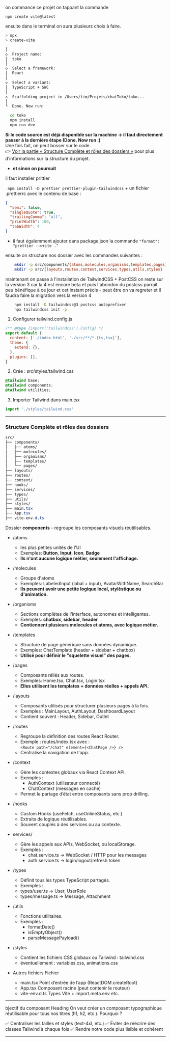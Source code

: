 on commance ce projet on tappant la commande 

`npm create vite@latest`

ensuite dans le terminal on aura plusieurs choix à faire.

```bash
> npx
> create-vite

│
◇  Project name:
│  toko
│
◇  Select a framework:
│  React
│
◇  Select a variant:
│  TypeScript + SWC
│
◇  Scaffolding project in /Users/tim/Projets/chatToko/toko...
│
└  Done. Now run:

  cd toko
  npm install
  npm run dev
```
**Si le code source est déjà disponible sur la machine → il faut directement passer à la dernière étape (Done. Now run :)**  
Une fois fait, on peut bosser sur le code.  
👉 [Voir la partie « Structure Complète et rôles des dossiers »](#structure-complète-et-rôles-des-dossiers) pour plus d’informations sur la structure du projet.


- **et sinon on poursuit**

il faut installer prittier 

` npm install -D prettier prettier-plugin-tailwindcss` + un fichier .prettierrc avec le contenu de base :

```json
{
  "semi": false,
  "singleQuote": true,
  "trailingComma": "all",
  "printWidth": 100,
  "tabWidth": 4
}
```
- il faut égalemment ajouter dans package.json la commande `"format": "prettier --write ."`

ensuite on structure nos dossier avec les commandes suivantes : 

```bash
    mkdir -p src/components/{atoms,molecules,organisms,templates,pages}
    mkdir -p src/{layouts,routes,context,services,types,utils,styles}
```

maintenant on passe à l'installation de TailwindCSS + PostCSS 
on reste sur la version 3 car la 4 est encore beta et puis l'abondon du postcss parrait peu bénéfique à ce jour et cet instant précis - peut être on va regreter et il faudra faire la migration vers la version 4
```bash 
    npm install -D tailwindcss@3 postcss autoprefixer
    npx tailwindcss init -p
```

1. Configurer tailwind.config.js
```js
/** @type {import('tailwindcss').Config} */
export default {
  content: ['./index.html', './src/**/*.{ts,tsx}'],
  theme: {
    extend: {},
  },
  plugins: [],
}
```

2. Crée : src/styles/tailwind.css
```css
@tailwind base;
@tailwind components;
@tailwind utilities;
```

3. Importer Tailwind dans main.tsx
```ts
import './styles/tailwind.css'
```
------
### Structure Complète et rôles des dossiers

```css
src/
├── components/
│   ├── atoms/
│   ├── molecules/
│   ├── organisms/
│   ├── templates/
│   └── pages/
├── layouts/
├── routes/
├── context/
├── hooks/
├── services/
├── types/
├── utils/
├── styles/
├── main.tsx
├── App.tsx
├── vite-env.d.ts
```

Dossier **components** - regroupe les composants visuels réutilisables.

- /atoms 
    - les plus petites unités de l'UI
    - Exemples: **Button**, **Input**, **Icon**, **Badge**
    - **Ils n'ont aucune logique métier, seulement l'affichage.**

- /molecules
    - Groupe d'atoms
    - Exemples: LabeledInput (labal + input), AvatarWithName, SearchBar
    - **Ils peuvent avoir une petite logique local, stylèstique ou d'animation.**

- /organisms
    - Sections complètes de l'interface, autonomes et intelligentes.
    - Exemples: **chatbox**, **sidebar**, **header**
    - **Contiennent plusieurs molecules et atoms, avec logique métier.**

- /templates
    - Structure de page générique sans données dynamique.
    - Exemples: ChatTemplate (header + sidebar + chatbox)
    - **Utilisé pour définir le "squelette visuel" des pages.**

- /pages
    - Composants réliés aux routes.
    - Exemples: Home.tsx, Chat.tsx, Login.tsx
    - **Elles utilisent les templates + données réelles + appels API.**

- /layouts
    - Composants utilisés pour structurer plusieurs pages à la fois.
    - Exemples : MainLayout, AuthLayout, DashboardLayout
    - Contient souvent : Header, Sidebar, Outlet

- /routes 
    - Regroupe la définition des routes React Router.
    - Exemple : routes/index.tsx avec :<br>
                `<Route path="/chat" element={<ChatPage />} />`
    - Centralise la navigation de l'app.  

- /context
    - Gère les contextes globaux via React Context API.
    - Exemples :
        - AuthContext (utilisateur connecté)
        - ChatContext (messages en cache)
    - Permet le partage d’état entre composants sans prop drilling.

- /hooks
    - Custom Hooks (useFetch, useOnlineStatus, etc.)
    - Extraits de logique réutilisables.
    - Souvent couplés à des services ou au contexte.

- services/
    - Gère les appels aux APIs, WebSocket, ou localStorage.
    - Exemples :
        - chat.service.ts → WebSocket / HTTP pour les messages
        - auth.service.ts → login/logout/refresh token

- /types
    - Définit tous les types TypeScript partagés.
    - Exemples :
    - types/user.ts → User, UserRole
    - types/message.ts → Message, Attachment

- /utils
    - Fonctions utilitaires.
    - Exemples :
        - formatDate()
        - isEmptyObject()
        - parseMessagePayload()

- /styles
    - Contient les fichiers CSS globaux ou Tailwind : tailwind.css
    - éventuellement : variables.css, animations.css

- Autres fichiers Fichier	
    - main.tsx Point d’entrée de l’app (ReactDOM.createRoot)
    - App.tsx Composant racine (peut contenir le routeur)
    - vite-env.d.ts	Types Vite + import.meta.env etc.

-----
bjectif du composant Heading
On veut créer un composant typographique réutilisable pour tous nos titres (h1, h2, etc.).
Pourquoi ?

✅ Centraliser les tailles et styles (text-4xl, etc.)
✅ Éviter de réécrire des classes Tailwind à chaque fois
✅ Rendre notre code plus lisible et cohérent

----- 
